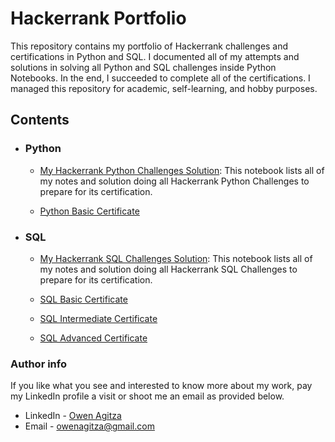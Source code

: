 # Hackerrank Portfolio
This repository contains my portfolio of Hackerrank challenges and certifications in Python and SQL. I documented all of my attempts and solutions in solving all Python and SQL challenges inside Python Notebooks. In the end, I succeeded to complete all of the certifications. I managed this repository for academic, self-learning, and hobby purposes.

## Contents
- ### Python

	- [My Hackerrank Python Challenges Solution](https://github.com/owenagitza/Hackerrank-Certification/tree/main/Python): This notebook lists all of my notes and solution doing all Hackerrank Python Challenges to prepare for its certification.
	
	- [Python Basic Certificate](https://www.hackerrank.com/certificates/iframe/ccbe6e66257e)

- ### SQL

	- [My Hackerrank SQL Challenges Solution](https://github.com/owenagitza/Hackerrank-Certification/tree/main/SQL): This notebook lists all of my notes and solution doing all Hackerrank SQL Challenges to prepare for its certification.

	- [SQL Basic Certificate](https://www.hackerrank.com/certificates/iframe/87fcf91b9480)

	- [SQL Intermediate Certificate](https://www.hackerrank.com/certificates/iframe/17f62072507a)

	- [SQL Advanced Certificate](https://www.hackerrank.com/certificates/iframe/79e3e14cbbdc)

	
### Author info
If you like what you see and interested to know more about my work, 
pay my LinkedIn profile a visit or shoot me an email as provided below.

- LinkedIn - [Owen Agitza](https://www.linkedin.com/in/owenagitza/)
- Email - owenagitza@gmail.com
